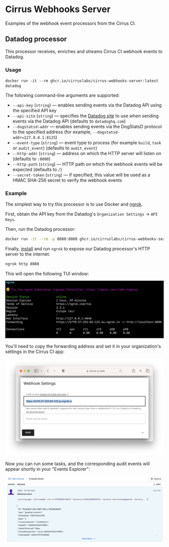 # Cirrus Webhooks Server

Examples of the webhook event processors from the Cirrus CI.

## Datadog processor

This processor receives, enriches and streams Cirrus CI webhook events to Datadog.

### Usage

```
docker run -it --rm ghcr.io/cirruslabs/cirrus-webhooks-server:latest datadog
```

The following command-line arguments are supported:

* `--api-key` (`string`) — enables sending events via the Datadog API using the specified API key
* `--api-site` (`string`) — specifies the [Datadog site](https://docs.datadoghq.com/getting_started/site/) to use when sending events via the Datadog API (defaults to `datadoghq.com`)
* `--dogstatsd-addr` — enables sending events via the DogStatsD protocol to the specified address (for example, `--dogstatsd-addr=127.0.0.1:8125`)
* `--event-type` (`string`) — event type to process (for example `build`, `task` or `audit_event`) (defaults to `audit_event`)
* `--http-addr` (`string`) — address on which the HTTP server will listen on (defaults to `:8080`)
* `--http-path` (`string`) — HTTP path on which the webhook events will be expected (defaults to `/`)
* `--secret-token` (`string`) — if specified, this value will be used as a HMAC SHA-256 secret to verify the webhook events

### Example

The simplest way to try this processor is to use Docker and [ngrok](https://ngrok.com/).

First, obtain the API key from the Datadog's `Organization Settings` → `API Keys`.

Then, run the Datadog processor:

```sh
docker run -it --rm -p 8080:8080 ghcr.io/cirruslabs/cirrus-webhooks-server:latest datadog --api-key=$DD_API_KEY
```

Finally, [install](https://ngrok.com/download) and run `ngrok` to expose our Datadog processor's HTTP server to the internet:

```sh
ngrok http 8080
```

This will open the following TUI window:

![](docs/ngrok-http-8080.png)

You'll need to copy the forwarding address and set it in your organization's settings in the Cirrus CI app:

![](docs/cirrus-ci-webhook-settings.png)

Now you can run some tasks, and the corresponding audit events will appear shortly in your "Events Explorer":

![](docs/datadog-webhook-event.png)
